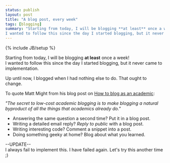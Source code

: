 ```yaml
---
status: publish
layout: post
title: "A blog post, every week"
tags: [blogging]
summary: "Starting from today, I will be blogging **at least** once a week! 
I wanted to follow this since the day I started blogging, but it never came to implementation."
---
```

{% include JB/setup %}

Starting from today, I will be blogging **at least** once a week!  
I wanted to follow this since the day I started blogging, but it never came to implementation.

Up until now, I blogged when I had nothing else to do. That ought to change.  

To quote Matt Might from his blog post on
[How to blog as an academic](http://matt.might.net/articles/how-to-blog-as-an-academic/):  

_"The secret to low-cost academic blogging is to make blogging a natural byproduct of all the things that academics already do."_

* Answering the same question a second time? Put it in a blog post.
* Writing a detailed email reply? _Reply to public_ with a blog post.
* Writing interesting code? Comment a snippet into a post.
* Doing something geeky at home? Blog about what you learned.

--UPDATE--  
I always fail to implement this. I have failed again. Let's try this another time ;)
